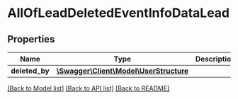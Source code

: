 # AllOfLeadDeletedEventInfoDataLead

## Properties
Name | Type | Description | Notes
------------ | ------------- | ------------- | -------------
**deleted_by** | [**\Swagger\Client\Model\UserStructure**](UserStructure.md) |  | [optional] 

[[Back to Model list]](../../README.md#documentation-for-models) [[Back to API list]](../../README.md#documentation-for-api-endpoints) [[Back to README]](../../README.md)

